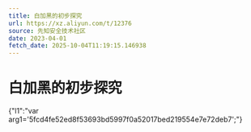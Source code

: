 ```yaml
---
title: 白加黑的初步探究
url: https://xz.aliyun.com/t/12376
source: 先知安全技术社区
date: 2023-04-01
fetch_date: 2025-10-04T11:19:15.146938
---
```


# 白加黑的初步探究

{"l1":"var arg1='5fcd4fe52ed8f53693bd5997f0a52017bed219554e7e72deb7';"}